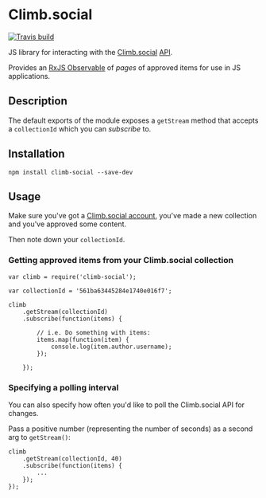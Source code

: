 # Climb.social

[![Travis build](https://img.shields.io/travis/Climb-social/climb-social.svg?style=flat-square)](https://travis-ci.org/Climb-social/climb-social)

JS library for interacting with the [Climb.social](http://climb.social/?utm_source=github&utm_medium=readme&utm_campaign=climb-social) [API](http://docs.climbsocial.apiary.io/).

Provides an [RxJS Observable](http://reactivex.io/) of _pages_ of approved items for use in JS applications.

## Description

The default exports of the module exposes a `getStream` method that accepts a `collectionId` which you can _subscribe_ to.

## Installation

    npm install climb-social --save-dev

## Usage

Make sure you've got a [Climb.social account](http://app.climb.social/#signup), you've made a new collection and you've approved some content.

Then note down your `collectionId`.

### Getting approved items from your Climb.social collection

    var climb = require('climb-social');

    var collectionId = '561ba63445284e1740e016f7';

    climb
        .getStream(collectionId)
        .subscribe(function(items) {

            // i.e. Do something with items:
            items.map(function(item) {
                console.log(item.author.username);
            });

        });

### Specifying a polling interval

You can also specify how often you'd like to poll the Climb.social API for changes.

Pass a positive number (representing the number of seconds) as a second arg to `getStream()`:

    climb
        .getStream(collectionId, 40)
        .subscribe(function(items) {
            ...
        });
    });

